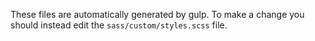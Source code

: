 These files are automatically generated by gulp. To make a change you should instead edit the `sass/custom/styles.scss` file.
